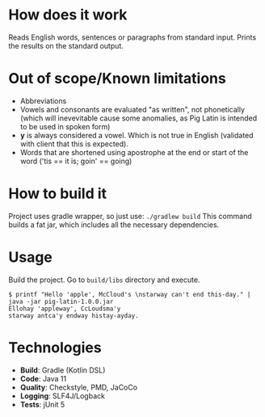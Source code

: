 How does it work
===
Reads English words, sentences or paragraphs from standard input. Prints the results on the standard output.

Out of scope/Known limitations
===
 * Abbreviations
 * Vowels and consonants are evaluated "as written", not phonetically (which will inevevitable cause some anomalies, as Pig Latin is intended to be used in spoken form)
 * **y** is always considered a vowel. Which is not true in English (validated with client that this is expected).
 * Words that are shortened using apostrophe at the end or start of the word ('tis == it is; goin' == going)
 
How to build it
===
Project uses gradle wrapper, so just use:
`./gradlew build`
This command builds a fat jar, which includes all the necessary dependencies.

Usage
===
Build the project. Go to `build/libs` directory and execute.
```
$ printf "Hello 'apple', McCloud's \nstarway can't end this-day." | java -jar pig-latin-1.0.0.jar
Ellohay 'appleway', CcLoudsma'y
starway antca'y endway histay-ayday.
```

Technologies
===
 * **Build**: Gradle (Kotlin DSL)
 * **Code**: Java 11
 * **Quality**: Checkstyle, PMD, JaCoCo
 * **Logging**: SLF4J/Logback
 * **Tests**: jUnit 5

